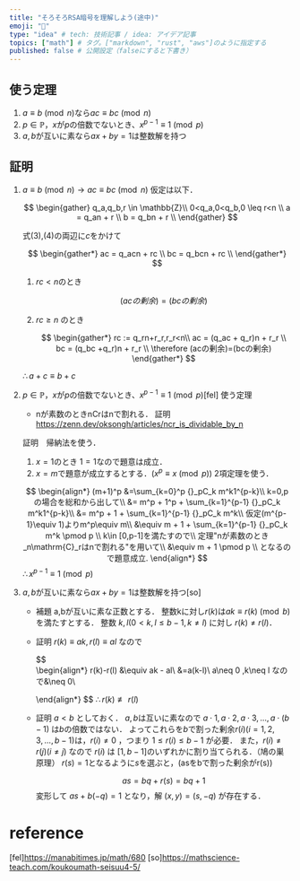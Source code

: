 ```yaml
---
title: "そろそろRSA暗号を理解しよう(途中)"
emoji: "🐼" 
type: "idea" # tech: 技術記事 / idea: アイデア記事
topics: ["math"] # タグ。["markdown", "rust", "aws"]のように指定する
published: false # 公開設定（falseにすると下書き）
---
```


## 使う定理
1. $a\equiv b \pmod n$なら$ac\equiv bc\pmod n$
2. $p \in \mathbb{P}$，$x$が$p$の倍数でないとき、$x^{p-1}\equiv 1  \pmod p$
3. $a,b$が互いに素なら$ax+by=1$は整数解を持つ

## 証明
1. $a\equiv b \pmod n \to ac \equiv bc \pmod n$
    仮定は以下．

    $$
    \begin{gather}
        q_a,q_b,r \in \mathbb{Z}\\
        0<q_a,0<q_b,0 \leq r<n \\
        a = q_an + r \\
        b = q_bn + r \\
    \end{gather}
    $$
    <!-- $a-b=(q_a-q_b)n$ -->
    式(3),(4)の両辺に$c$をかけて

    $$
    \begin{gather*}
        ac = q_acn + rc \\
        bc = q_bcn + rc \\
    \end{gather*}    
    $$

    1. $rc < n$のとき

        $$
            \begin{equation*}
                (acの剰余)=(bcの剰余)
            \end{equation*}
        $$

    2. $rc \geq n$ のとき

        $$
        \begin{gather*}
            rc := q_rn+r_r,r_r<n\\
            ac = (q_ac + q_r)n + r_r \\
            bc = (q_bc  +q_r)n + r_r \\
            \therefore (acの剰余)=(bcの剰余)
        \end{gather*}    
        $$
        
    $\therefore a+c \equiv b+c$

2. $p \in \mathbb{P}$，$x$が$p$の倍数でないとき、$x^{p-1}\equiv 1  \pmod p$[fel]
    使う定理
    * nが素数のときnCrはnで割れる．
        証明 https://zenn.dev/oksongh/articles/ncr_is_dividable_by_n
    
    証明　帰納法を使う．
    1. $x=1$のとき
        $1=1$なので題意は成立．
    2. $x=m$で題意が成立するとする．($x^p\equiv x \pmod p$)
    2項定理を使う．

    $$
    \begin{align*}
        (m+1)^p &=\sum_{k=0}^p {}_pC_k m^k1^{p-k}\\
        k=0,pの場合を総和から出して\\
        &= m^p + 1^p + \sum_{k=1}^{p-1} {}_pC_k m^k1^{p-k}\\
                &= m^p + 1 + \sum_{k=1}^{p-1} {}_pC_k m^k\\
            仮定(m^{p-1}\equiv 1)よりm^p\equiv m\\
                &\equiv m + 1 + \sum_{k=1}^{p-1} {}_pC_k m^k \pmod p \\
            k\in [0,p-1]を満たすので\\            
            定理"nが素数のとき_n\mathrm{C}_rはnで割れる"を用いて\\
                &\equiv m + 1 \pmod p \\
            となるので題意成立.
    \end{align*}
    $$
    $\therefore x^{p-1}\equiv 1  \pmod p$


3. $a,b$が互いに素なら$ax+by=1$は整数解を持つ[so]
    * 補題
        a,bが互いに素な正数とする．
        整数kに対し$r(k)$は$ak\equiv r(k) \pmod b$ を満たすとする．
        整数 $k,l(0<k,l\leq b-1,k \neq l)$ に対し $r(k)\neq r(l)$．

    * 証明
        $r(k)\equiv ak,r(l) \equiv al$ なので
        
        $$    
        \begin{align*}
            r(k)-r(l) &\equiv ak - al\\
                    &=a(k-l)\\
                    a\neq 0 ,k\neq l なので&\neq 0\\
            
        \end{align*} 
        $$
        $\therefore r(k)\not \equiv r(l)$
    * 証明
        $a<b$ としておく．
        $a,b$は互いに素なので $a\cdot1, a\cdot 2,a\cdot3, ...,a\cdot (b-1)$ は$b$の倍数ではない．
        よってこれらを$b$で割った剰余$r(i)(i=1,2,3,...,b-1)$は，$r(i) \neq 0$ ，つまり $1 \leq r(i) \leq b-1$ が必要．
        また，$r(i) \neq r(j)(i\neq j)$ なので $r(i)$ は $[1,b-1]$のいずれかに割り当てられる．（鳩の巣原理）
        $r(s)=1$となるように$s$を選ぶと，(asをbで割った剰余がr(s))
        
        $$
            as = bq + r(s) = bq + 1
        $$
        変形して $as+b(-q)=1$ となり，解 $(x,y)=(s,-q)$ が存在する．



 

# reference
[fel]https://manabitimes.jp/math/680
[so]https://mathscience-teach.com/koukoumath-seisuu4-5/
